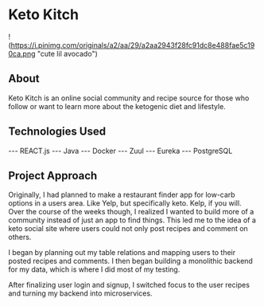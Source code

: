 # Keto Kitch
! (https://i.pinimg.com/originals/a2/aa/29/a2aa2943f28fc91dc8e488fae5c190ca.png "cute lil avocado")

## About
Keto Kitch is an online social community and recipe source for those who follow or want to learn more about the ketogenic diet and lifestyle. 

## Technologies Used
--- REACT.js
--- Java
--- Docker
--- Zuul 
--- Eureka 
--- PostgreSQL

## Project Approach
Originally, I had planned to make a restaurant finder app for low-carb options in a users area. Like Yelp, but specifically keto. Kelp, if you will. Over the course of the weeks though, I realized I wanted to build more of a community instead of just an app to find things. This led me to the idea of a keto social site where users could not only post recipes and comment on others.

I began by planning out my table relations and mapping users to their posted recipes and comments. I then began building a monolithic backend for my data, which is where I did most of my testing. 

After finalizing user login and signup, I switched focus to the user recipes and turning my backend into microservices. 
